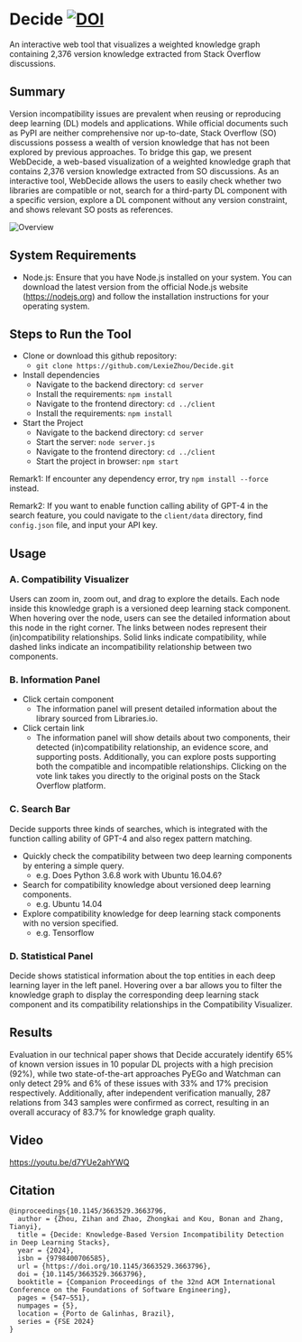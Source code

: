 # Decide [![DOI](https://zenodo.org/badge/DOI/10.5281/zenodo.13212857.svg)](https://doi.org/10.5281/zenodo.13212857)

An interactive web tool that visualizes a weighted knowledge graph containing 2,376 version knowledge extracted from Stack Overflow discussions.

## Summary
Version incompatibility issues are prevalent when reusing or reproducing deep learning (DL) models and applications. While official documents such as PyPI are neither comprehensive nor up-to-date, Stack Overflow (SO) discussions possess a wealth of version knowledge that has not been explored by previous approaches. To bridge this gap, we present WebDecide, a web-based visualization of a weighted knowledge graph that contains 2,376 version knowledge extracted from SO discussions. As an interactive tool, WebDecide allows the users to easily check whether two libraries are compatible or not, search for a third-party DL component with a specific version, explore a DL component without any version constraint, and shows relevant SO posts as references.

![Overview](https://github.com/LexieZhou/Decide/assets/78584281/e0ba1c09-f5ed-4853-a8e8-9da7c670149a)


## System Requirements
- Node.js: Ensure that you have Node.js installed on your system. You can download the latest version from the official Node.js website (https://nodejs.org) and follow the installation instructions for your operating system.

## Steps to Run the Tool
- Clone or download this github repository:
  - `git clone https://github.com/LexieZhou/Decide.git`
- Install dependencies
  - Navigate to the backend directory: `cd server`
  - Install the requirements: `npm install`
  - Navigate to the frontend directory: `cd ../client`
  - Install the requirements: `npm install`
- Start the Project
  - Navigate to the backend directory: `cd server`
  - Start the server: `node server.js`
  - Navigate to the frontend directory: `cd ../client`
  - Start the project in browser: `npm start`

Remark1: If encounter any dependency error, try `npm install --force` instead.

Remark2: If you want to enable function calling ability of GPT-4 in the search feature, you could navigate to the `client/data` directory, find `config.json` file, and input your API key.

## Usage
### A. Compatibility Visualizer
  Users can zoom in, zoom out, and drag to explore the details. Each node inside this knowledge graph is a versioned deep learning stack component. When hovering over the node, users can see the detailed information about this node in the right corner. The links between nodes represent their (in)compatibility relationships. Solid links indicate compatibility, while dashed links indicate an incompatibility relationship between two components.

### B. Information Panel
- Click certain component
  - The information panel will present detailed information about the library sourced from Libraries.io.
- Click certain link
  - The information panel will show details about two components, their detected (in)compatibility relationship, an evidence score, and supporting posts. Additionally, you can explore posts supporting both the compatible and incompatible relationships. Clicking on the vote link takes you directly to the original posts on the Stack Overflow platform.
  
### C. Search Bar
Decide supports three kinds of searches, which is integrated with the function calling ability of GPT-4 and also regex pattern matching.
- Quickly check the compatibility between two deep learning components by entering a simple query.
  - e.g. Does Python 3.6.8 work with Ubuntu 16.04.6?
- Search for compatibility knowledge about versioned deep learning components.
  - e.g. Ubuntu 14.04
- Explore compatibility knowledge for deep learning stack components with no version specified.
  - e.g. Tensorflow

### D. Statistical Panel
Decide shows statistical information about the top entities in each deep learning layer in the left panel. Hovering over a bar allows you to filter the knowledge graph to display the corresponding deep learning stack component and its compatibility relationships in the Compatibility Visualizer.

## Results
Evaluation in our technical paper shows that Decide accurately identify 65% of known version issues in 10 popular DL projects with a high precision (92%), while two state-of-the-art approaches PyEGo and Watchman can only detect 29% and 6% of these issues with 33% and 17% precision respectively. Additionally, after independent verification manually, 287 relations from 343 samples were confirmed as correct, resulting in an overall accuracy of 83.7% for knowledge graph quality.

## Video
https://youtu.be/d7YUe2ahYWQ

## Citation
```
@inproceedings{10.1145/3663529.3663796,
  author = {Zhou, Zihan and Zhao, Zhongkai and Kou, Bonan and Zhang, Tianyi},
  title = {Decide: Knowledge-Based Version Incompatibility Detection in Deep Learning Stacks},
  year = {2024},
  isbn = {9798400706585},
  url = {https://doi.org/10.1145/3663529.3663796},
  doi = {10.1145/3663529.3663796},
  booktitle = {Companion Proceedings of the 32nd ACM International Conference on the Foundations of Software Engineering},
  pages = {547–551},
  numpages = {5},
  location = {Porto de Galinhas, Brazil},
  series = {FSE 2024}
}
```
